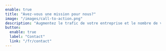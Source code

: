 ```yaml
---
enable: true
title: "Avez-vous une mission pour nous?"
image: "/images/call-to-action.png"
description: "Augmentez le trafic de votre entreprise et le nombre de visites de clients. Contactez-nous et commencez votre parcours vers le succès dès aujourd'hui!"
button:
  enable: true
  label: "Contact"
  link: "/fr/contact"
---
```

